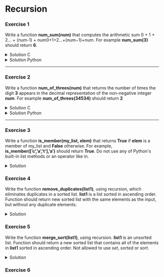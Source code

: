 # Recursion

### Exercise 1

Write a function **num_sum(num)** that computes the arithmetic sum 0 + 1 + 2... + (num-1) + num0+1+2...+(num−1)+num. For example **num_sum(3)** should return **6**. 

<details>
	<summary>Solution C</summary>
    
    int num_sum(int num)
    {
        if (num == 0)
            return (0);
        else
            return (num + num_sum(num - 1));
    }
 
 </details>

<details>
	<summary>Solution Python</summary>
    
    def  num_sum(num):

        if num == 0:
            return 0
        else:
            return num + num_sum(num - 1)
 
 </details>


 ***

 ### Exercise 2

 Write a function **num_of_threes(num)** that returns the number of times the digit **3** appears in the decimal representation of the non-negative integer **num**. For example **num_of_threes(34534)** should return **2**

<details>
	<summary>Solution C</summary>

    int num_of_threes(int num)
    {
        int digit, rest;

        if (num == 0)
            return (0);
        else
        {
            digit = num % 10;
            rest = num_of_threes(num / 10);
            if (digit == 3)
                return (rest + 1);
            return (rest);
        }
    }

</details>

 <details>
	<summary>Solution Python</summary>
	
    def  num_of_threes(num):

        if num == 0:
            return 0
        else:
            digit = num % 10
            rest = num_of_threes(num // 10)
            if digit == 3:
                return rest + 1
            else:
                return rest
	    
 </details>

 ***

### Exercise 3

Write a function **is_member(my_list, elem)** that returns **True** if **elem** is a member of my_list and **False** otherwise. For example, **is_member([’c’,’a’,’t’],’a’)** should return **True**. Do not use any of Python's built-in list methods or an operator like in.

<details>
	<summary>Solution</summary>

    def  is_member(my_list,elem):

        if not my_list:
            return False
        if elem == my_list[0]:
            return True
        else:
            return is_member(my_list[1:], elem)

</details>

### Exercise 4

Write the function **remove_duplicates(list1)**, using recursion, which eliminates duplicates in a sorted list. **list1** is a list sorted in ascending order. Function should return new sorted list with the same elements as the input, but without any duplicate elements.

<details>
	<summary>Solution</summary>

    def remove_duplicates(list1):

        ind = 0
        while ind < len(list1) and  (ind + 1) < len(list1):
            if list1[ind] == list1[ind+1]:
                left = list1[:ind]
                right = list1[ind+1:]
                return left + remove_duplicates(right)
            ind += 1
        return list1

</details>

### Exercise 5

Write the function **merge_sort(list1)**, using recursion. **list1** is an unsorted list. Function should return a new sorted list that contains all of the elements in **list1** sorted in ascending order. Not allowed to use *set*, *sorted* or *sort*.

<details>
	<summary>Solution</summary>

    def merge(list1, list2):
    
        sorted_list = []
        while list1 and list2:
            if list1[0] < list2[0]:
                sorted_list.append(list1.pop(0))
            else:
                sorted_list.append(list2.pop(0))
        if not list1:
            sorted_list += list2
        elif not list2:
            sorted_list += list1
        return sorted_list
                
    def merge_sort(list1):
    
        if len(list1) < 2:
            return list1
        else:
            middle = len(list1) // 2
            return merge(merge_sort(list1[:middle]), 
                        merge_sort(list1[middle:]))

</details>

### Exercise 6